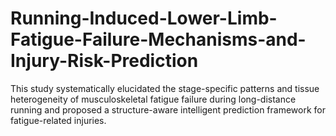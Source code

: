 # Running-Induced-Lower-Limb-Fatigue-Failure-Mechanisms-and-Injury-Risk-Prediction
This study systematically elucidated the stage-specific patterns and tissue heterogeneity of musculoskeletal fatigue failure during long-distance running and proposed a structure-aware intelligent prediction framework for fatigue-related injuries. 
